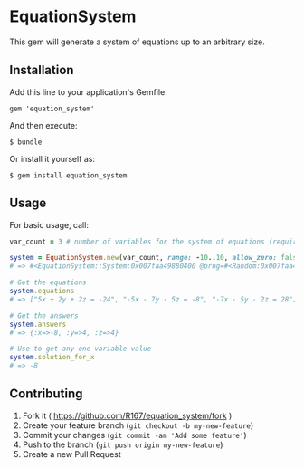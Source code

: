 # EquationSystem

This gem will generate a system of equations up to an arbitrary size.

## Installation

Add this line to your application's Gemfile:

    gem 'equation_system'

And then execute:

    $ bundle

Or install it yourself as:

    $ gem install equation_system

## Usage

For basic usage, call:
``` ruby
var_count = 3 # number of variables for the system of equations (required)

system = EquationSystem.new(var_count, range: -10..10, allow_zero: false, failsafe: 10)
# => #<EquationSystem::System:0x007faa49880400 @prng=#<Random:0x007faa498803b0>, @answers={:x=>-8, :y=>4, :z=>4}, @equations=["5x + 2y + 2z = -24", "-5x - 7y - 5z = -8", "-7x - 5y - 2z = 28"]>

# Get the equations
system.equations
# => ["5x + 2y + 2z = -24", "-5x - 7y - 5z = -8", "-7x - 5y - 2z = 28"]

# Get the answers
system.answers
# => {:x=>-8, :y=>4, :z=>4}

# Use to get any one variable value
system.solution_for_x
# => -8
```

## Contributing

1. Fork it ( https://github.com/R167/equation_system/fork )
2. Create your feature branch (`git checkout -b my-new-feature`)
3. Commit your changes (`git commit -am 'Add some feature'`)
4. Push to the branch (`git push origin my-new-feature`)
5. Create a new Pull Request
